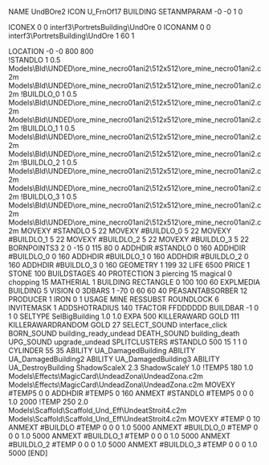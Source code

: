 NAME UndBOre2
ICON U_FrnOf17
BUILDING
SETANMPARAM -0 -0 1 0              

ICONEX 0 0 interf3\PortretsBuilding\UndOre 0
ICONANM 0 0 interf3\PortretsBuilding\UndOre 1 60 1

LOCATION -0 -0 800 800               
!STANDLO      1 0.5 Models\Bld\UNDED\ore_mine_necro01ani2\512x512\ore_mine_necro01ani2.c2m Models\Bld\UNDED\ore_mine_necro01ani2\512x512\ore_mine_necro01ani2.c2m
!BUILDLO_0    1 0.5 Models\Bld\UNDED\ore_mine_necro01ani2\512x512\ore_mine_necro01ani2.c2m Models\Bld\UNDED\ore_mine_necro01ani2\512x512\ore_mine_necro01ani2.c2m
!BUILDLO_1    1 0.5 Models\Bld\UNDED\ore_mine_necro01ani2\512x512\ore_mine_necro01ani2.c2m Models\Bld\UNDED\ore_mine_necro01ani2\512x512\ore_mine_necro01ani2.c2m
!BUILDLO_2    1 0.5 Models\Bld\UNDED\ore_mine_necro01ani2\512x512\ore_mine_necro01ani2.c2m Models\Bld\UNDED\ore_mine_necro01ani2\512x512\ore_mine_necro01ani2.c2m
!BUILDLO_3    1 0.5 Models\Bld\UNDED\ore_mine_necro01ani2\512x512\ore_mine_necro01ani2.c2m Models\Bld\UNDED\ore_mine_necro01ani2\512x512\ore_mine_necro01ani2.c2m
MOVEXY #STANDLO   5 22
MOVEXY #BUILDLO_0 5 22
MOVEXY #BUILDLO_1 5 22
MOVEXY #BUILDLO_2 5 22
MOVEXY #BUILDLO_3 5 22
BORNPOINTS3 2 0 -15 0 115 80 0
ADDHDIR #STANDLO 0 160
ADDHDIR #BUILDLO_0 0 160
ADDHDIR #BUILDLO_1 0 160
ADDHDIR #BUILDLO_2 0 160
ADDHDIR #BUILDLO_3 0 160
GEOMETRY 1 199 32
LIFE     6500
PRICE 1 STONE 100
BUILDSTAGES 40
PROTECTION 3 piercing 15 magical 0 chopping 15
MATHERIAL 1 BUILDING
RECTANGLE    0 100 100 60
EXPLMEDIA BUILDING 5
VISION 0
3DBARS 1 -70 0 60 60 40
PEASANTABSORBER 12
PRODUCER        1 IRON 0 1
USAGE MINE
RESSUBST
ROUNDLOCK 6
INVITEMASK 1
ADDSHOTRADIUS 140
TFACTOR FFDDDDDD
BUILDBAR -1 0 1 0
SELTYPE SelBigBuilding 1.0 1.0
EXPA 500
KILLERAWARD             GOLD 111
KILLERAWARDRANDOM       GOLD 27
SELECT_SOUND interface_click
BORN_SOUND building_ready_undead
DEATH_SOUND building_death
UPG_SOUND upgrade_undead
SPLITCLUSTERS #STANDLO 500 15 1 1 0
CYLINDER 55 35
ABILITY UA_DamagedBuilding
ABILITY UA_DamagedBuilding2
ABILITY UA_DamagedBuilding3
ABILITY UA_DestroyBuilding
ShadowScaleX 2.3
ShadowScaleY 1.0
!TEMP5 180 1.0 Models\Effects\MagicCard\UndeadZona\UndeadZona.c2m Models\Effects\MagicCard\UndeadZona\UndeadZona.c2m
MOVEXY  #TEMP5 0 0
ADDHDIR #TEMP5 0 160
ANMEXT #STANDLO #TEMP5 0 0 0 1.0 2000
!TEMP 250 2.0 Models\Scaffold\Scaffold_Und_Eff\UndeatStroit4.c2m Models\Scaffold\Scaffold_Und_Eff\UndeatStroit4.c2m
MOVEXY  #TEMP 0 10
ANMEXT #BUILDLO #TEMP  0 0 0 1.0 5000
ANMEXT #BUILDLO_0 #TEMP  0 0 0 1.0 5000
ANMEXT #BUILDLO_1 #TEMP  0 0 0 1.0 5000
ANMEXT #BUILDLO_2 #TEMP  0 0 0 1.0 5000
ANMEXT #BUILDLO_3 #TEMP  0 0 0 1.0 5000
[END]
